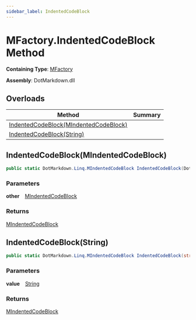 ```yaml
---
sidebar_label: IndentedCodeBlock
---
```


# MFactory\.IndentedCodeBlock Method

**Containing Type**: [MFactory](../index.md)

**Assembly**: DotMarkdown\.dll

## Overloads

| Method | Summary |
| ------ | ------- |
| [IndentedCodeBlock(MIndentedCodeBlock)](#DotMarkdown_Linq_MFactory_IndentedCodeBlock_DotMarkdown_Linq_MIndentedCodeBlock_) | |
| [IndentedCodeBlock(String)](#DotMarkdown_Linq_MFactory_IndentedCodeBlock_System_String_) | |

## IndentedCodeBlock\(MIndentedCodeBlock\) <a id="DotMarkdown_Linq_MFactory_IndentedCodeBlock_DotMarkdown_Linq_MIndentedCodeBlock_"></a>

```csharp
public static DotMarkdown.Linq.MIndentedCodeBlock IndentedCodeBlock(DotMarkdown.Linq.MIndentedCodeBlock other)
```

### Parameters

**other** &ensp; [MIndentedCodeBlock](../../MIndentedCodeBlock/index.md)

### Returns

[MIndentedCodeBlock](../../MIndentedCodeBlock/index.md)

## IndentedCodeBlock\(String\) <a id="DotMarkdown_Linq_MFactory_IndentedCodeBlock_System_String_"></a>

```csharp
public static DotMarkdown.Linq.MIndentedCodeBlock IndentedCodeBlock(string value)
```

### Parameters

**value** &ensp; [String](https://docs.microsoft.com/en-us/dotnet/api/system.string)

### Returns

[MIndentedCodeBlock](../../MIndentedCodeBlock/index.md)

